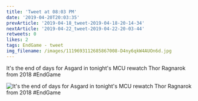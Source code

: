 ```yaml
---
title: 'Tweet at 08:03 PM'
date: '2019-04-20T20:03:35'
prevArticle: '2019-04-18_tweet-2019-04-18-20-14-34'
nextArticle: '2019-04-22_tweet-2019-04-22-20-03-44'
retweets: 0
likes: 2
tags: EndGame - tweet
img_filename: /images/1119693112685867008-D4ny6qkW4AUOn6d.jpg
---
```

It's the end of days for Asgard in tonight's MCU rewatch Thor Ragnarok from 2018 #EndGame

![It's the end of days for Asgard in tonight's MCU rewatch Thor Ragnarok from 2018 #EndGame](/images/1119693112685867008-D4ny6qkW4AUOn6d.jpg "It's the end of days for Asgard in tonight's MCU rewatch Thor Ragnarok from 2018 #EndGame")